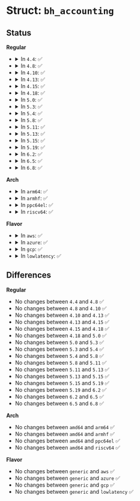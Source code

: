 # Struct: <code>bh_accounting</code>

## Status
<b>Regular</b>
<ul>
<li>
<details>
<summary>In <code>4.4</code>: ✅</summary>

```c
struct bh_accounting {
    int nr;
    int ratelimit;
};
```
</details>
</li>
<li>
<details>
<summary>In <code>4.8</code>: ✅</summary>

```c
struct bh_accounting {
    int nr;
    int ratelimit;
};
```
</details>
</li>
<li>
<details>
<summary>In <code>4.10</code>: ✅</summary>

```c
struct bh_accounting {
    int nr;
    int ratelimit;
};
```
</details>
</li>
<li>
<details>
<summary>In <code>4.13</code>: ✅</summary>

```c
struct bh_accounting {
    int nr;
    int ratelimit;
};
```
</details>
</li>
<li>
<details>
<summary>In <code>4.15</code>: ✅</summary>

```c
struct bh_accounting {
    int nr;
    int ratelimit;
};
```
</details>
</li>
<li>
<details>
<summary>In <code>4.18</code>: ✅</summary>

```c
struct bh_accounting {
    int nr;
    int ratelimit;
};
```
</details>
</li>
<li>
<details>
<summary>In <code>5.0</code>: ✅</summary>

```c
struct bh_accounting {
    int nr;
    int ratelimit;
};
```
</details>
</li>
<li>
<details>
<summary>In <code>5.3</code>: ✅</summary>

```c
struct bh_accounting {
    int nr;
    int ratelimit;
};
```
</details>
</li>
<li>
<details>
<summary>In <code>5.4</code>: ✅</summary>

```c
struct bh_accounting {
    int nr;
    int ratelimit;
};
```
</details>
</li>
<li>
<details>
<summary>In <code>5.8</code>: ✅</summary>

```c
struct bh_accounting {
    int nr;
    int ratelimit;
};
```
</details>
</li>
<li>
<details>
<summary>In <code>5.11</code>: ✅</summary>

```c
struct bh_accounting {
    int nr;
    int ratelimit;
};
```
</details>
</li>
<li>
<details>
<summary>In <code>5.13</code>: ✅</summary>

```c
struct bh_accounting {
    int nr;
    int ratelimit;
};
```
</details>
</li>
<li>
<details>
<summary>In <code>5.15</code>: ✅</summary>

```c
struct bh_accounting {
    int nr;
    int ratelimit;
};
```
</details>
</li>
<li>
<details>
<summary>In <code>5.19</code>: ✅</summary>

```c
struct bh_accounting {
    int nr;
    int ratelimit;
};
```
</details>
</li>
<li>
<details>
<summary>In <code>6.2</code>: ✅</summary>

```c
struct bh_accounting {
    int nr;
    int ratelimit;
};
```
</details>
</li>
<li>
<details>
<summary>In <code>6.5</code>: ✅</summary>

```c
struct bh_accounting {
    int nr;
    int ratelimit;
};
```
</details>
</li>
<li>
<details>
<summary>In <code>6.8</code>: ✅</summary>

```c
struct bh_accounting {
    int nr;
    int ratelimit;
};
```
</details>
</li>
</ul>
<b>Arch</b>
<ul>
<li>
<details>
<summary>In <code>arm64</code>: ✅</summary>

```c
struct bh_accounting {
    int nr;
    int ratelimit;
};
```
</details>
</li>
<li>
<details>
<summary>In <code>armhf</code>: ✅</summary>

```c
struct bh_accounting {
    int nr;
    int ratelimit;
};
```
</details>
</li>
<li>
<details>
<summary>In <code>ppc64el</code>: ✅</summary>

```c
struct bh_accounting {
    int nr;
    int ratelimit;
};
```
</details>
</li>
<li>
<details>
<summary>In <code>riscv64</code>: ✅</summary>

```c
struct bh_accounting {
    int nr;
    int ratelimit;
};
```
</details>
</li>
</ul>
<b>Flavor</b>
<ul>
<li>
<details>
<summary>In <code>aws</code>: ✅</summary>

```c
struct bh_accounting {
    int nr;
    int ratelimit;
};
```
</details>
</li>
<li>
<details>
<summary>In <code>azure</code>: ✅</summary>

```c
struct bh_accounting {
    int nr;
    int ratelimit;
};
```
</details>
</li>
<li>
<details>
<summary>In <code>gcp</code>: ✅</summary>

```c
struct bh_accounting {
    int nr;
    int ratelimit;
};
```
</details>
</li>
<li>
<details>
<summary>In <code>lowlatency</code>: ✅</summary>

```c
struct bh_accounting {
    int nr;
    int ratelimit;
};
```
</details>
</li>
</ul>

## Differences
<b>Regular</b>
<ul>
<li>
No changes between <code>4.4</code> and <code>4.8</code> ✅
</li>
<li>
No changes between <code>4.8</code> and <code>4.10</code> ✅
</li>
<li>
No changes between <code>4.10</code> and <code>4.13</code> ✅
</li>
<li>
No changes between <code>4.13</code> and <code>4.15</code> ✅
</li>
<li>
No changes between <code>4.15</code> and <code>4.18</code> ✅
</li>
<li>
No changes between <code>4.18</code> and <code>5.0</code> ✅
</li>
<li>
No changes between <code>5.0</code> and <code>5.3</code> ✅
</li>
<li>
No changes between <code>5.3</code> and <code>5.4</code> ✅
</li>
<li>
No changes between <code>5.4</code> and <code>5.8</code> ✅
</li>
<li>
No changes between <code>5.8</code> and <code>5.11</code> ✅
</li>
<li>
No changes between <code>5.11</code> and <code>5.13</code> ✅
</li>
<li>
No changes between <code>5.13</code> and <code>5.15</code> ✅
</li>
<li>
No changes between <code>5.15</code> and <code>5.19</code> ✅
</li>
<li>
No changes between <code>5.19</code> and <code>6.2</code> ✅
</li>
<li>
No changes between <code>6.2</code> and <code>6.5</code> ✅
</li>
<li>
No changes between <code>6.5</code> and <code>6.8</code> ✅
</li>
</ul>
<b>Arch</b>
<ul>
<li>
No changes between <code>amd64</code> and <code>arm64</code> ✅
</li>
<li>
No changes between <code>amd64</code> and <code>armhf</code> ✅
</li>
<li>
No changes between <code>amd64</code> and <code>ppc64el</code> ✅
</li>
<li>
No changes between <code>amd64</code> and <code>riscv64</code> ✅
</li>
</ul>
<b>Flavor</b>
<ul>
<li>
No changes between <code>generic</code> and <code>aws</code> ✅
</li>
<li>
No changes between <code>generic</code> and <code>azure</code> ✅
</li>
<li>
No changes between <code>generic</code> and <code>gcp</code> ✅
</li>
<li>
No changes between <code>generic</code> and <code>lowlatency</code> ✅
</li>
</ul>
